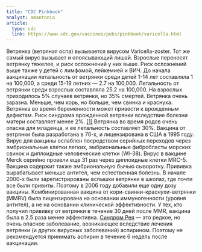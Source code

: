 ```yaml
---
title: "CDC Pinkbook"
analyst: amantonio
article:
  type: cdc
  link: https://www.cdc.gov/vaccines/pubs/pinkbook/varicella.html
---
```


Ветрянка (ветряная оспа) вызывается вирусом Varicella-zoster. Тот же самый вирус вызывает и опоясывающий лишай.
Взрослые переносят ветрянку тяжелее, и риск осложнений у них выше. Риск осложнений выше также у детей с лимфомой, лейкемией и ВИЧ.
До начала вакцинации летальность от ветрянки среди детей 1-14 лет составляла 1 на 100,000, а среди 15-19 летних — 2.7 на 100,000. Летальность от ветрянки среди взрослых составляла 25.2 на 100,000. На взрослых приходилось 5% случаев ветрянки, но 35% смертей.
Ветрянка очень заразна. Меньше, чем корь, но больше, чем свинка и краснуха.
Ветрянка во время беременности может привести к врожденным дефектам. Риск синдрома врожденной ветрянки вследствие болезни матери составляет менее 2%. [[1]](https://www.ncbi.nlm.nih.gov/pubmed/23442479)
Ветрянка во время родов очень опасна для младенца, и ее летальность составляет 30%.
Вакцина от ветрянки была разработана в 70-х, и лицензирована в США в 1995 году. Вирус для вакцины ослаблен посредством серийных переходов через эмбриональные клетки легких, эмбриональные фибробласты морских свинок и диплоидные человеческие клетки (WI-38). Вирус в вакцине Merck серийно провели еще 31 раз через диплоидные клетки MRC-5. Вакцина содержит также эмбриональную бычью сыворотку. Прививка вырабатывает меньше антител, чем естественная болезнь.
В начале 2000-х были зарегистрированы вспышки ветрянки в школах, где почти все были привиты. Поэтому в 2006 году добавили еще одну дозу вакцины.
Комбинированная вакцина от кори-свинки-краснухи-ветрянки (MMRV) была лицензирована на основании иммуногенности (уровня антител), а не на основании клинической эффективности.
У тех, кто получил прививку от ветрянки в течение 30 дней после MMR, вакцина была в 2.5 раза менее эффективна.
[Синдром Рея](https://ru.wikipedia.org/wiki/Синдром_Рея) — это редкое, но очень опасное заболевание, возникающее вследствие лечения ветрянки (и других вирусных заболеваний) аспирином. Поэтому не рекомендуется принимать аспирин в течение 6 недель после вакцинации.
